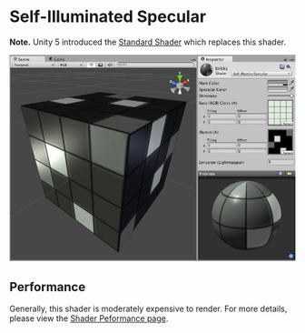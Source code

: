 Self-Illuminated Specular
=========================

**Note.** Unity 5 introduced the [Standard Shader](shader-StandardShader) which replaces this shader.

![](../uploads/Shaders/Shader-IllumSpec.jpg) 

<!-- include shader-SelfIllumFamilyImport -->

<!-- include shader-SpecularSubsetImport -->

Performance
-----------


Generally, this shader is moderately expensive to render. For more details, please view the [Shader Peformance page](shader-Performance).
